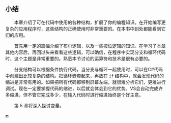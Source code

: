 ## 小结

&emsp;&emsp;本章介绍了可在代码中使用的各种结构，扩展了你的编程知识。在开始编写更复杂的应用程序时，这些结构的正确使用时非常重要的。在本书中到处都能看到它们的应用。

&emsp;&emsp;首先用一定的篇幅介绍了布尔逻辑，以及一些按位逻辑的知识。在学习了本章其他内容后，再回过头来看看这些逻辑，可以确信，在程序中实现分支和循环代码时，这个主题是非常重要的。熟悉本节讨论的运算符和技术是很有必要的。

&emsp;&emsp;分支结构可以根据条件执行代码，当分支与循环一起使用时，可以在C#代码中创建出比较复杂的结构。把循环嵌套起来，再放在 `if` 结构中，就会发现代码的缩进是非常有用的。如果把所有代码都移到屏幕左端，就很难分析它们，更难进行调试。现在一定要掌握代码的缩进，以后就会体会到它的优势。VS会自动完成许多缩进，但不管它完成多少，在输入代码时进行缩进始终是个好主意。


&emsp;&emsp;第 5 章将深入探讨变量。

🔚